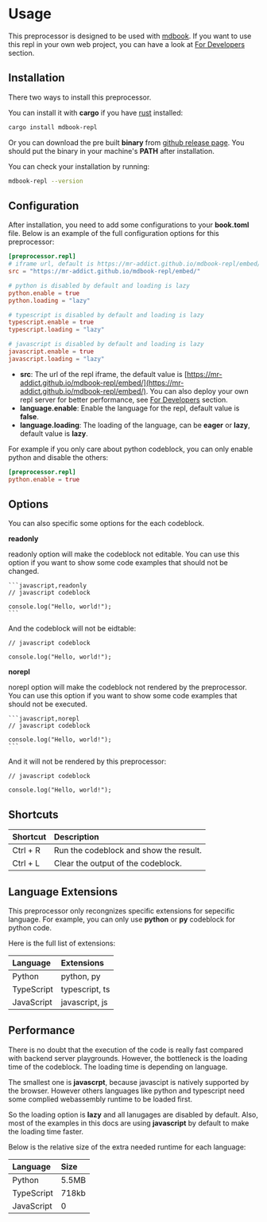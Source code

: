 # Usage

This preprocessor is designed to be used with [mdbook](https://rust-lang.github.io/mdBook). If you want to use this repl in your own web project, you can have a look at [For Developers](for-developers.md) section.

## Installation

There two ways to install this preprocessor.

You can install it with **cargo** if you have [rust](https://www.rust-lang.org) installed:

```sh
cargo install mdbook-repl
```

Or you can download the pre built **binary** from [github release page](https://github.com/MR-Addict/mdbook-repl/releases). You should put the binary in your machine's **PATH** after installation.

You can check your installation by running:

```sh
mdbook-repl --version
```

## Configuration

After installation, you need to add some configurations to your **book.toml** file. Below is an example of the full configuration options for this preprocessor:

```toml
[preprocessor.repl]
# iframe url, default is https://mr-addict.github.io/mdbook-repl/embed/
src = "https://mr-addict.github.io/mdbook-repl/embed/"

# python is disabled by default and loading is lazy
python.enable = true
python.loading = "lazy"

# typescript is disabled by default and loading is lazy
typescript.enable = true
typescript.loading = "lazy"

# javascript is disabled by default and loading is lazy
javascript.enable = true
javascript.loading = "lazy"
```

- **src**: The url of the repl iframe, the default value is [https://mr-addict.github.io/mdbook-repl/embed/](https://mr-addict.github.io/mdbook-repl/embed/). You can also deploy your own repl server for better performance, see [For Developers](for-developers.md) section.
- **language.enable**: Enable the language for the repl, default value is **false**.
- **language.loading**: The loading of the language, can be **eager** or **lazy**, default value is **lazy**.

For example if you only care about python codeblock, you can only enable python and disable the others:

```toml
[preprocessor.repl]
python.enable = true
```

## Options

You can also specific some options for the each codeblock.

**readonly**

readonly option will make the codeblock not editable. You can use this option if you want to show some code examples that should not be changed.

<pre><code class="language-markdown">&#96;&#96;&#96;javascript,readonly
// javascript codeblock

console.log("Hello, world!");
&#96;&#96;&#96;</code></pre>

And the codeblock will not be eidtable:

```javascript,readonly
// javascript codeblock

console.log("Hello, world!");
```

**norepl**

norepl option will make the codeblock not rendered by the preprocessor. You can use this option if you want to show some code examples that should not be executed.

<pre><code class="language-markdown">&#96;&#96;&#96;javascript,norepl
// javascript codeblock

console.log("Hello, world!");
&#96;&#96;&#96;</code></pre>

And it will not be rendered by this preprocessor:

```javascript,norepl
// javascript codeblock

console.log("Hello, world!");
```

## Shortcuts

| **Shortcut** | **Description**                        |
| :----------- | :------------------------------------- |
| Ctrl + R     | Run the codeblock and show the result. |
| Ctrl + L     | Clear the output of the codeblock.     |

## Language Extensions

This preprocessor only recongnizes specific extensions for sepecific language. For example, you can only use **python** or **py** codeblock for python code.

Here is the full list of extensions:

| Language   | Extensions     |
| :--------- | :------------- |
| Python     | python, py     |
| TypeScript | typescript, ts |
| JavaScript | javascript, js |

## Performance

There is no doubt that the execution of the code is really fast compared with backend server playgrounds. However, the bottleneck is the loading time of the codeblock. The loading time is depending on language.

The smallest one is **javascrpt**, because javascipt is natively supported by the browser. However others languages like python and typescript need some complied webassembly runtime to be loaded first.

So the loading option is **lazy** and all lanugages are disabled by default. Also, most of the examples in this docs are using **javascript** by default to make the loading time faster.

Below is the relative size of the extra needed runtime for each language:

| Language   | Size  |
| :--------- | :---- |
| Python     | 5.5MB |
| TypeScript | 718kb |
| JavaScript | 0     |
